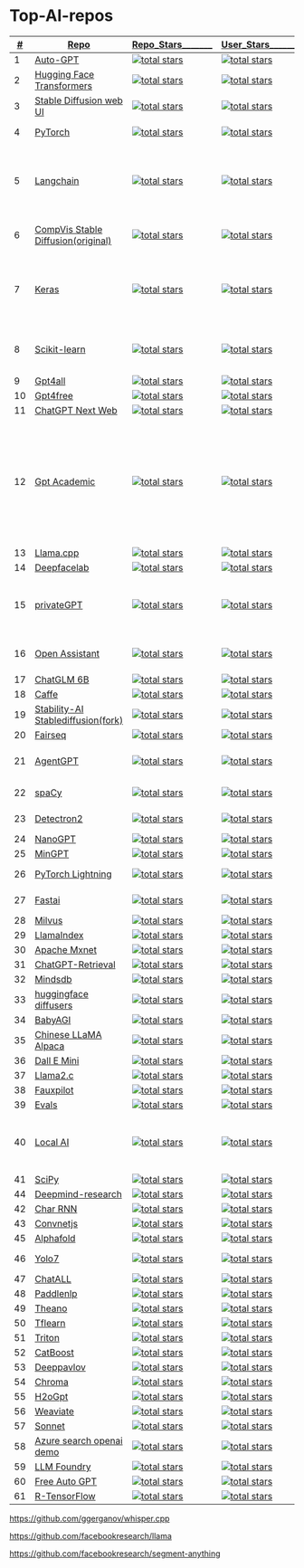 # Top-AI-repos

    
|<ins>#</ins>|  <ins>Repo</ins>  | <ins>Repo_Stars_______<ins> | <ins>User_Stars________<ins> |  <ins>Language______</ins> |  <ins>Description__________________________________________</ins> |
|---|---|---|---|---|---|
|1| [Auto-GPT](https://github.com/Significant-Gravitas/AutoGPT)|<a href="https://github.com/Significant-Gravitas/AutoGPT"><img alt="total stars" title="Total stars on GitHub" src="https://custom-icon-badges.herokuapp.com/github/stars/Significant-Gravitas/AutoGPT?logo=star&color=55960c&labelColor=488207&label=Stars&style=for-the-badge&query=%24.stars&url=https://api.github.com/repos/Significant-Gravitas/AutoGPT"/></a>| <a href="https://github.com/orgs/Significant-Gravitas/repositories?tab=&sort=stargazers"> <img alt="total stars" title="Total stars on GitHub" src="https://custom-icon-badges.herokuapp.com/badge/dynamic/json?logo=star&color=55960c&labelColor=488207&label=Stars&style=for-the-badge&query=%24.stars&url=https://api.github-star-counter.workers.dev/user/Significant-Gravitas"/></a>| Python | make GPT-4 fully autonomous |
|2| [Hugging Face Transformers](https://github.com/huggingface/transformers)|<a href="https://github.com/huggingface/transformers"><img alt="total stars" title="Total stars on GitHub" src="https://custom-icon-badges.herokuapp.com/github/stars/huggingface/transformers?logo=star&color=55960c&labelColor=488207&label=Stars&style=for-the-badge&query=%24.stars&url=https://api.github.com/repos/huggingface/transformers"/></a>| <a href="https://github.com/orgs/huggingface/repositories?tab=all&sort=stargazers"> <img alt="total stars" title="Total stars on GitHub" src="https://custom-icon-badges.herokuapp.com/badge/dynamic/json?logo=star&color=55960c&labelColor=488207&label=Stars&style=for-the-badge&query=%24.stars&url=https://api.github-star-counter.workers.dev/user/huggingface"/></a>	| Python	| A library of state-of-the-art pre-trained models for natural language processing (NLP).| 
|3|[Stable Diffusion web UI](https://github.com/AUTOMATIC1111/stable-diffusion-webui)|<a href="https://github.com/AUTOMATIC1111/stable-diffusion-webui"><img alt="total stars" title="Total stars on GitHub" src="https://custom-icon-badges.herokuapp.com/github/stars/AUTOMATIC1111/stable-diffusion-webui?logo=star&color=55960c&labelColor=488207&label=Stars&style=for-the-badge&query=%24.stars&url=https://api.github.com/repos/AUTOMATIC1111/stable-diffusion-webui"/></a>| <a href="https://github.com/AUTOMATIC1111?tab=repositories&sort=stargazers"> <img alt="total stars" title="Total stars on GitHub" src="https://custom-icon-badges.herokuapp.com/badge/dynamic/json?logo=star&color=55960c&labelColor=488207&label=Stars&style=for-the-badge&query=%24.stars&url=https://api.github-star-counter.workers.dev/user/AUTOMATIC1111"/></a>| Python   |  A browser interface based on the Gradio library for Stable Diffusion. |
|4| [PyTorch](https://github.com/pytorch/pytorch)|<a href="https://github.com/pytorch/pytorch"><img alt="total stars" title="Total stars on GitHub" src="https://custom-icon-badges.herokuapp.com/github/stars/pytorch/pytorch?logo=star&color=55960c&labelColor=488207&label=Stars&style=for-the-badge&query=%24.stars&url=https://api.github.com/repos/pytorch/pytorch"/></a>| <a href="https://github.com/orgs/pytorch/repositories?tab=&sort=stargazers"> <img alt="total stars" title="Total stars on GitHub" src="https://custom-icon-badges.herokuapp.com/badge/dynamic/json?logo=star&color=55960c&labelColor=488207&label=Stars&style=for-the-badge&query=%24.stars&url=https://api.github-star-counter.workers.dev/user/pytorch"/></a>	| Python,C++	|Tensors and Dynamic neural networks in Python with strong GPU acceleration|
|5| [Langchain](https://github.com/langchain-ai/langchain)|<a href="https://github.com/langchain-ai/langchain"><img alt="total stars" title="Total stars on GitHub" src="https://custom-icon-badges.herokuapp.com/github/stars/langchain-ai/langchain?logo=star&color=55960c&labelColor=488207&label=Stars&style=for-the-badge&query=%24.stars&url=https://api.github.com/repos/langchain-ai/langchain"/></a>| <a href="https://github.com/orgs/langchain-ai/repositories?tab=&sort=stargazers"> <img alt="total stars" title="Total stars on GitHub" src="https://custom-icon-badges.herokuapp.com/badge/dynamic/json?logo=star&color=55960c&labelColor=488207&label=Stars&style=for-the-badge&query=%24.stars&url=https://api.github-star-counter.workers.dev/user/langchain-ai"/></a>	| Python,MDX	| framework designed to simplify the creation of applications using large language models. As a language model integration framework, LangChain's use-cases largely overlap with those of language models in general, including document analysis and summarization, chatbots, and code analysis. |
|6| [CompVis Stable Diffusion(original)](https://github.com/CompVis/stable-diffusion)|<a href="https://github.com/imartinez/privateGPT"><img alt="total stars" title="Total stars on GitHub" src="https://custom-icon-badges.herokuapp.com/github/stars/CompVis/stable-diffusion?logo=star&color=55960c&labelColor=488207&label=Stars&style=for-the-badge&query=%24.stars&url=https://api.github.com/repos/CompVis/stable-diffusion"/></a>| <a href="https://github.com/orgs/CompVis/repositories?tab=&sort=stargazers"> <img alt="total stars" title="Total stars on GitHub" src="https://custom-icon-badges.herokuapp.com/badge/dynamic/json?logo=star&color=55960c&labelColor=488207&label=Stars&style=for-the-badge&query=%24.stars&url=https://api.github-star-counter.workers.dev/user/CompVis"/></a>	| Python(Jupyter Notebook)	| A Python library for diffusion modeling, a type of generative model that can be used to create images, text, and other types of data.| 
|7| [Keras](https://github.com/keras-team/keras)|<a href="https://github.com/keras-team/keras"><img alt="total stars" title="Total stars on GitHub" src="https://custom-icon-badges.herokuapp.com/github/stars/keras-team/keras?logo=star&color=55960c&labelColor=488207&label=Stars&style=for-the-badge&query=%24.stars&url=https://api.github.com/repos/keras-team/keras"/></a>| <a href="https://github.com/orgs/keras-team/repositories?tab=&sort=stargazers"> <img alt="total stars" title="Total stars on GitHub" src="https://custom-icon-badges.herokuapp.com/badge/dynamic/json?logo=star&color=55960c&labelColor=488207&label=Stars&style=for-the-badge&query=%24.stars&url=https://api.github-star-counter.workers.dev/user/keras-team"/></a>	| Python	| open-source library that provides a Python interface for artificial neural networks. Keras acts as an interface for the TensorFlow library. Up until version 2.3, Keras supported multiple backends, including TensorFlow, Microsoft Cognitive Toolkit, Theano, and PlaidML|
|8| [Scikit-learn](https://github.com/scikit-learn/scikit-learn)|<a href="https://github.com/scikit-learn/scikit-learn"><img alt="total stars" title="Total stars on GitHub" src="https://custom-icon-badges.herokuapp.com/github/stars/scikit-learn/scikit-learn?logo=star&color=55960c&labelColor=488207&label=Stars&style=for-the-badge&query=%24.stars&url=https://api.github.com/repos/scikit-learn/scikit-learn"/></a>| <a href="https://github.com/orgs/scikit-learn/repositories?tab=&sort=stargazers"> <img alt="total stars" title="Total stars on GitHub" src="https://custom-icon-badges.herokuapp.com/badge/dynamic/json?logo=star&color=55960c&labelColor=488207&label=Stars&style=for-the-badge&query=%24.stars&url=https://api.github-star-counter.workers.dev/user/scikit-learn"/></a>	| Python	| machine learning library for the Python programming language. It features various classification, regression and clustering algorithms including support-vector machines|
|9| [Gpt4all](https://github.com/nomic-ai/gpt4all)|<a href="https://github.com/nomic-ai/gpt4all"><img alt="total stars" title="Total stars on GitHub" src="https://custom-icon-badges.herokuapp.com/github/stars/nomic-ai/gpt4all?logo=star&color=55960c&labelColor=488207&label=Stars&style=for-the-badge&query=%24.stars&url=https://api.github.com/repos/reworkd/AgentGPT"/></a>| <a href="https://github.com/orgs/nomic-ai/repositories?tab=&sort=stargazers"> <img alt="total stars" title="Total stars on GitHub" src="https://custom-icon-badges.herokuapp.com/badge/dynamic/json?logo=star&color=55960c&labelColor=488207&label=Stars&style=for-the-badge&query=%24.stars&url=https://api.github-star-counter.workers.dev/user/nomic-ai"/></a>	| C++,QML	| LLM chatbots that you can run anywhere|
|10| [Gpt4free](https://github.com/xtekky/gpt4free)|<a href="https://github.com/xtekky/gpt4free"><img alt="total stars" title="Total stars on GitHub" src="https://custom-icon-badges.herokuapp.com/github/stars/xtekky/gpt4free?logo=star&color=55960c&labelColor=488207&label=Stars&style=for-the-badge&query=%24.stars&url=https://api.github.com/repos/xtekky/gpt4free"/></a>| <a href="https://github.com/xtekky?tab=repositories&sort=stargazers"> <img alt="total stars" title="Total stars on GitHub" src="https://custom-icon-badges.herokuapp.com/badge/dynamic/json?logo=star&color=55960c&labelColor=488207&label=Stars&style=for-the-badge&query=%24.stars&url=https://api.github-star-counter.workers.dev/user/xtekky"/></a>	| Python	| various collection of powerful language models |
|11| [ChatGPT Next Web](https://github.com/Yidadaa/ChatGPT-Next-Web)|<a href="https://github.com/Yidadaa/ChatGPT-Next-Web"><img alt="total stars" title="Total stars on GitHub" src="https://custom-icon-badges.herokuapp.com/github/stars/Yidadaa/ChatGPT-Next-Web?logo=star&color=55960c&labelColor=488207&label=Stars&style=for-the-badge&query=%24.stars&url=https://api.github.com/repos/Yidadaa/ChatGPT-Next-Web"/></a>| <a href="https://github.com/Yidadaa?tab=repositories&sort=stargazers"> <img alt="total stars" title="Total stars on GitHub" src="https://custom-icon-badges.herokuapp.com/badge/dynamic/json?logo=star&color=55960c&labelColor=488207&label=Stars&style=for-the-badge&query=%24.stars&url=https://api.github-star-counter.workers.dev/user/Yidadaa"/></a>	| Typescript	| cross-platform ChatGPT UI |
|12| [Gpt Academic](https://github.com/binary-husky/gpt_academic)|<a href="https://github.com/binary-husky/gpt_academic"><img alt="total stars" title="Total stars on GitHub" src="https://custom-icon-badges.herokuapp.com/github/stars/binary-husky/gpt_academic?logo=star&color=55960c&labelColor=488207&label=Stars&style=for-the-badge&query=%24.stars&url=https://api.github.com/repos/binary-husky/gpt_academic"/></a>| <a href="https://github.com/binary-husky?tab=repositories&sort=stargazers"> <img alt="total stars" title="Total stars on GitHub" src="https://custom-icon-badges.herokuapp.com/badge/dynamic/json?logo=star&color=55960c&labelColor=488207&label=Stars&style=for-the-badge&query=%24.stars&url=https://api.github-star-counter.workers.dev/user/binary-husky"/></a>	| Python	| practical interactive interface for ChatGPT/GLM, specially optimizes the paper reading/polishing/writing experience, modular design, supports custom shortcut buttons & function plug-ins, supports Python and C++ and other project analysis & self-interpretation functions, PDF/LaTex papers The translation & summary function supports parallel query of multiple LLM models, and supports local models such as chatglm2. Compatible with Wen Xin Yi Yan, moss, llama2, rwkv, claude2, Tongyi Qianwen, Scholar, iFlytek Spark, etc. |
|13| [Llama.cpp](https://github.com/ggerganov/llama.cpp)|<a href="https://github.com/ggerganov/llama.cpp"><img alt="total stars" title="Total stars on GitHub" src="https://custom-icon-badges.herokuapp.com/github/stars/ggerganov/llama.cpp?logo=star&color=55960c&labelColor=488207&label=Stars&style=for-the-badge&query=%24.stars&url=https://api.github.com/repos/ggerganov/llama.cpp"/></a>| <a href="https://github.com/ggerganov?tab=repositories&sort=stargazers"> <img alt="total stars" title="Total stars on GitHub" src="https://custom-icon-badges.herokuapp.com/badge/dynamic/json?logo=star&color=55960c&labelColor=488207&label=Stars&style=for-the-badge&query=%24.stars&url=https://api.github-star-counter.workers.dev/user/ggerganov"/></a>	| C,C++	| Meta's LLaMA model in C/C++ |
|14| [Deepfacelab](https://github.com/iperov/DeepFaceLab)|<a href="https://github.com/iperov/DeepFaceLab"><img alt="total stars" title="Total stars on GitHub" src="https://custom-icon-badges.herokuapp.com/github/stars/iperov/DeepFaceLab?logo=star&color=55960c&labelColor=488207&label=Stars&style=for-the-badge&query=%24.stars&url=https://api.github.com/repos/iperov/DeepFaceLab"/></a>| <a href="https://github.com/iperov?tab=repositories&sort=stargazers"> <img alt="total stars" title="Total stars on GitHub" src="https://custom-icon-badges.herokuapp.com/badge/dynamic/json?logo=star&color=55960c&labelColor=488207&label=Stars&style=for-the-badge&query=%24.stars&url=https://api.github-star-counter.workers.dev/user/iperov"/></a>	| Python	| software for creating deepfakes |
|15|[privateGPT](https://github.com/imartinez/privateGPT)|<a href="https://github.com/imartinez/privateGPT"><img alt="total stars" title="Total stars on GitHub" src="https://custom-icon-badges.herokuapp.com/github/stars/imartinez/privateGPT?logo=star&color=55960c&labelColor=488207&label=Stars&style=for-the-badge&query=%24.stars&url=https://api.github.com/repos/imartinez/privateGPT"/></a>| <a href="https://github.com/imartinez?tab=repositories&sort=stargazers"> <img alt="total stars" title="Total stars on GitHub" src="https://custom-icon-badges.herokuapp.com/badge/dynamic/json?logo=star&color=55960c&labelColor=488207&label=Stars&style=for-the-badge&query=%24.stars&url=https://api.github-star-counter.workers.dev/user/imartinez"/></a>|   Python |  Ask questions about your documents without an internet connection using the power of LLMs. 100% private; no data leaves your execution environment at any point. You can ingest documents and ask questions without an internet connection |
|16| [Open Assistant](https://github.com/LAION-AI/Open-Assistant)|<a href="https://github.com/LAION-AI/Open-Assistant"><img alt="total stars" title="Total stars on GitHub" src="https://custom-icon-badges.herokuapp.com/github/stars/LAION-AI/Open-Assistant?logo=star&color=55960c&labelColor=488207&label=Stars&style=for-the-badge&query=%24.stars&url=https://api.github.com/repos/LAION-AI/Open-Assistant"/></a>| <a href="https://github.com/orgs/LAION-AI/repositories?tab=&sort=stargazers"> <img alt="total stars" title="Total stars on GitHub" src="https://custom-icon-badges.herokuapp.com/badge/dynamic/json?logo=star&color=55960c&labelColor=488207&label=Stars&style=for-the-badge&query=%24.stars&url=https://api.github-star-counter.workers.dev/user/LAION-AI"/></a>	| Python	| chat-based assistant that understands tasks, can interact with third-party systems, and retrieve information dynamically to do so |
|17| [ChatGLM 6B](https://github.com/THUDM/ChatGLM-6B)|<a href="https://github.com/THUDM/ChatGLM-6B"><img alt="total stars" title="Total stars on GitHub" src="https://custom-icon-badges.herokuapp.com/github/stars/THUDM/ChatGLM-6B?logo=star&color=55960c&labelColor=488207&label=Stars&style=for-the-badge&query=%24.stars&url=https://api.github.com/repos/THUDM/ChatGLM-6B"/></a>| <a href="https://github.com/orgs/THUDM/repositories?tab=&sort=stargazers"> <img alt="total stars" title="Total stars on GitHub" src="https://custom-icon-badges.herokuapp.com/badge/dynamic/json?logo=star&color=55960c&labelColor=488207&label=Stars&style=for-the-badge&query=%24.stars&url=https://api.github-star-counter.workers.dev/user/THUDM"/></a>	| Python	|
|18| [Caffe](https://github.com/BVLC/caffe)|<a href="https://github.com/BVLC/caffe"><img alt="total stars" title="Total stars on GitHub" src="https://custom-icon-badges.herokuapp.com/github/stars/BVLC/caffe?logo=star&color=55960c&labelColor=488207&label=Stars&style=for-the-badge&query=%24.stars&url=https://api.github.com/repos/BVLC/caffe"/></a>| <a href="https://github.com/orgs/BVLC/repositories?tab=&sort=stargazers"> <img alt="total stars" title="Total stars on GitHub" src="https://custom-icon-badges.herokuapp.com/badge/dynamic/json?logo=star&color=55960c&labelColor=488207&label=Stars&style=for-the-badge&query=%24.stars&url=https://api.github-star-counter.workers.dev/user/BVLC"/></a>	| C++	|
|19| [Stability-AI Stablediffusion(fork)](https://github.com/Stability-AI/stablediffusion)|<a href="https://github.com/Stability-AI/stablediffusion"><img alt="total stars" title="Total stars on GitHub" src="https://custom-icon-badges.herokuapp.com/github/stars/Stability-AI/stablediffusion?logo=star&color=55960c&labelColor=488207&label=Stars&style=for-the-badge&query=%24.stars&url=https://api.github.com/repos/Stability-AI/stablediffusion"/></a>| <a href="https://github.com/orgs/Stability-AI/repositories?tab=&sort=stargazers"> <img alt="total stars" title="Total stars on GitHub" src="https://custom-icon-badges.herokuapp.com/badge/dynamic/json?logo=star&color=55960c&labelColor=488207&label=Stars&style=for-the-badge&query=%24.stars&url=https://api.github-star-counter.workers.dev/user/Stability-AI"/></a>	| Python	|
|20| [Fairseq](https://github.com/facebookresearch/fairseq)|<a href="https://github.com/facebookresearch/fairseq"><img alt="total stars" title="Total stars on GitHub" src="https://custom-icon-badges.herokuapp.com/github/stars/facebookresearch/fairseq?logo=star&color=55960c&labelColor=488207&label=Stars&style=for-the-badge&query=%24.stars&url=https://api.github.com/repos/Azure-Samples/azure-search-openai-demo"/></a>| <a href="https://github.com/orgs/facebookresearch/repositories?tab=&sort=stargazers"> <img alt="total stars" title="Total stars on GitHub" src="https://custom-icon-badges.herokuapp.com/badge/dynamic/json?logo=star&color=55960c&labelColor=488207&label=Stars&style=for-the-badge&query=%24.stars&url=https://api.github-star-counter.workers.dev/user/facebookresearch"/></a>	| Python	|
|21| [AgentGPT](https://github.com/reworkd/AgentGPT)|<a href="https://github.com/reworkd/AgentGPT"><img alt="total stars" title="Total stars on GitHub" src="https://custom-icon-badges.herokuapp.com/github/stars/reworkd/AgentGPT?logo=star&color=55960c&labelColor=488207&label=Stars&style=for-the-badge&query=%24.stars&url=https://api.github.com/repos/reworkd/AgentGPT"/></a>| <a href="https://github.com/orgs/reworkd/repositories?tab=&sort=stargazers"> <img alt="total stars" title="Total stars on GitHub" src="https://custom-icon-badges.herokuapp.com/badge/dynamic/json?logo=star&color=55960c&labelColor=488207&label=Stars&style=for-the-badge&query=%24.stars&url=https://api.github-star-counter.workers.dev/user/reworkd"/></a>	| Typescript,Python	| next generation of Google search. Ask any question and watch as an AI Agent gives you the perfect answer after aggregating relevant sources |
|22|	[spaCy](https://github.com/explosion/spaCy)	|<a href="https://github.com/explosion/spaCy"><img alt="total stars" title="Total stars on GitHub" src="https://custom-icon-badges.herokuapp.com/github/stars/explosion/spaCy?logo=star&color=55960c&labelColor=488207&label=Stars&style=for-the-badge&query=%24.stars&url=https://api.github.com/repos/explosion/spaCy"/></a>| <a href="https://github.com/orgs/explosion/repositories?tab=&sort=stargazers"> <img alt="total stars" title="Total stars on GitHub" src="https://custom-icon-badges.herokuapp.com/badge/dynamic/json?logo=star&color=55960c&labelColor=488207&label=Stars&style=for-the-badge&query=%24.stars&url=https://api.github-star-counter.workers.dev/user/explosion"/></a>	| Python,MDX		| An open-source library for natural language processing (NLP) in Python.	|
|23| [Detectron2](https://github.com/facebookresearch/detectron2)|<a href="https://github.com/facebookresearch/detectron2"><img alt="total stars" title="Total stars on GitHub" src="https://custom-icon-badges.herokuapp.com/github/stars/facebookresearch/detectron2?logo=star&color=55960c&labelColor=488207&label=Stars&style=for-the-badge&query=%24.stars&url=https://api.github.com/repos/facebookresearch/detectron2"/></a>| <a href="https://github.com/orgs/facebookresearch/repositories?tab=&sort=stargazers"> <img alt="total stars" title="Total stars on GitHub" src="https://custom-icon-badges.herokuapp.com/badge/dynamic/json?logo=star&color=55960c&labelColor=488207&label=Stars&style=for-the-badge&query=%24.stars&url=https://api.github-star-counter.workers.dev/user/facebookresearch"/></a>	| Python	| A modular, scalable, and extensible object detection and segmentation framework.| 
|24| [NanoGPT](https://github.com/karpathy/nanoGPT)|<a href="https://github.com/karpathy/nanoGPT"><img alt="total stars" title="Total stars on GitHub" src="https://custom-icon-badges.herokuapp.com/github/stars/karpathy/nanoGPT?logo=star&color=55960c&labelColor=488207&label=Stars&style=for-the-badge&query=%24.stars&url=https://api.github.com/repos/karpathy/nanoGPT"/></a>| <a href="https://github.com/karpathy?tab=repositories&sort=stargazers"> <img alt="total stars" title="Total stars on GitHub" src="https://custom-icon-badges.herokuapp.com/badge/dynamic/json?logo=star&color=55960c&labelColor=488207&label=Stars&style=for-the-badge&query=%24.stars&url=https://api.github-star-counter.workers.dev/user/karpathy"/></a>	| Python	|
|25| [MinGPT](https://github.com/karpathy/minGPT)|<a href="https://github.com/karpathy/minGPT"><img alt="total stars" title="Total stars on GitHub" src="https://custom-icon-badges.herokuapp.com/github/stars/karpathy/nanoGPT?logo=star&color=55960c&labelColor=488207&label=Stars&style=for-the-badge&query=%24.stars&url=https://api.github.com/repos/karpathy/minGPT"/></a>| <a href="https://github.com/karpathy?tab=repositories&sort=stargazers"> <img alt="total stars" title="Total stars on GitHub" src="https://custom-icon-badges.herokuapp.com/badge/dynamic/json?logo=star&color=55960c&labelColor=488207&label=Stars&style=for-the-badge&query=%24.stars&url=https://api.github-star-counter.workers.dev/user/karpathy"/></a>	| Python	|
|26| [PyTorch Lightning](https://github.com/Lightning-AI/lightning)|<a href="https://github.com/Lightning-AI/lightning"><img alt="total stars" title="Total stars on GitHub" src="https://custom-icon-badges.herokuapp.com/github/stars/Lightning-AI/lightning?logo=star&color=55960c&labelColor=488207&label=Stars&style=for-the-badge&query=%24.stars&url=https://api.github.com/repos/Lightning-AI/lightning"/></a>| <a href="https://github.com/orgs/Lightning-AI/repositories?tab=&sort=stargazers"> <img alt="total stars" title="Total stars on GitHub" src="https://custom-icon-badges.herokuapp.com/badge/dynamic/json?logo=star&color=55960c&labelColor=488207&label=Stars&style=for-the-badge&query=%24.stars&url=https://api.github-star-counter.workers.dev/user/Lightning-AI"/></a>	| Python	| A lightweight PyTorch wrapper for high-performance AI research and production.| 
|27| [Fastai](https://github.com/fastai/fastai)|<a href="https://github.com/fastai/fastai"><img alt="total stars" title="Total stars on GitHub" src="https://custom-icon-badges.herokuapp.com/github/stars/fastai/fastai?logo=star&color=55960c&labelColor=488207&label=Stars&style=for-the-badge&query=%24.stars&url=https://api.github.com/repos/fastai/fastai"/></a>| <a href="https://github.com/orgs/fastai/repositories?tab=&sort=stargazers"> <img alt="total stars" title="Total stars on GitHub" src="https://custom-icon-badges.herokuapp.com/badge/dynamic/json?logo=star&color=55960c&labelColor=488207&label=Stars&style=for-the-badge&query=%24.stars&url=https://api.github-star-counter.workers.dev/user/fastai"/></a>	| Python(Jupyter Notebook)	|
|28| [Milvus](https://github.com/milvus-io/milvus)|<a href="https://github.com/milvus-io/milvus"><img alt="total stars" title="Total stars on GitHub" src="https://custom-icon-badges.herokuapp.com/github/stars/milvus-io/milvus?logo=star&color=55960c&labelColor=488207&label=Stars&style=for-the-badge&query=%24.stars&url=https://api.github.com/repos/milvus-io/milvus"/></a>| <a href="https://github.com/orgs/milvus-io/repositories?tab=&sort=stargazers"> <img alt="total stars" title="Total stars on GitHub" src="https://custom-icon-badges.herokuapp.com/badge/dynamic/json?logo=star&color=55960c&labelColor=488207&label=Stars&style=for-the-badge&query=%24.stars&url=https://api.github-star-counter.workers.dev/user/milvus-io"/></a>	| Go	|
|29| [LlamaIndex](https://github.com/run-llama/llama_index)|<a href="https://github.com/run-llama/llama_index"><img alt="total stars" title="Total stars on GitHub" src="https://custom-icon-badges.herokuapp.com/github/stars/run-llama/llama_index?logo=star&color=55960c&labelColor=488207&label=Stars&style=for-the-badge&query=%24.stars&url=https://api.github.com/repos/run-llama/llama_index"/></a>| <a href="https://github.com/orgs/run-llama/repositories?tab=&sort=stargazers"> <img alt="total stars" title="Total stars on GitHub" src="https://custom-icon-badges.herokuapp.com/badge/dynamic/json?logo=star&color=55960c&labelColor=488207&label=Stars&style=for-the-badge&query=%24.stars&url=https://api.github-star-counter.workers.dev/user/run-llama"/></a>	| Python	|
|30| [Apache Mxnet](https://github.com/apache/mxnet)|<a href="https://github.com/apache/mxnet"><img alt="total stars" title="Total stars on GitHub" src="https://custom-icon-badges.herokuapp.com/github/stars/apache/mxnet?logo=star&color=55960c&labelColor=488207&label=Stars&style=for-the-badge&query=%24.stars&url=https://api.github.com/repos/apache/mxnet"/></a>| <a href="https://github.com/orgs/apache/repositories?tab=&sort=stargazers"> <img alt="total stars" title="Total stars on GitHub" src="https://custom-icon-badges.herokuapp.com/badge/dynamic/json?logo=star&color=55960c&labelColor=488207&label=Stars&style=for-the-badge&query=%24.stars&url=https://api.github-star-counter.workers.dev/user/apache"/></a>	| C++,Python	|
|31| [ChatGPT-Retrieval](https://github.com/openai/chatgpt-retrieval-plugin)|<a href="https://github.com/openai/chatgpt-retrieval-plugin"><img alt="total stars" title="Total stars on GitHub" src="https://custom-icon-badges.herokuapp.com/github/stars/openai/chatgpt-retrieval-plugin?logo=star&color=55960c&labelColor=488207&label=Stars&style=for-the-badge&query=%24.stars&url=https://api.github.com/repos/openai/chatgpt-retrieval-plugin"/></a>| <a href="https://github.com/openai?tab=repositories&sort=stargazers"> <img alt="total stars" title="Total stars on GitHub" src="https://custom-icon-badges.herokuapp.com/badge/dynamic/json?logo=star&color=55960c&labelColor=488207&label=Stars&style=for-the-badge&query=%24.stars&url=https://api.github-star-counter.workers.dev/user/openai"/></a>	| Python	|
|32| [Mindsdb](https://github.com/mindsdb/mindsdb)|<a href="https://github.com/mindsdb/mindsdb"><img alt="total stars" title="Total stars on GitHub" src="https://custom-icon-badges.herokuapp.com/github/stars/mindsdb/mindsdb?logo=star&color=55960c&labelColor=488207&label=Stars&style=for-the-badge&query=%24.stars&url=https://api.github.com/repos/mindsdb/mindsdb"/></a>| <a href="https://github.com/mindsdb?tab=repositories&sort=stargazers"> <img alt="total stars" title="Total stars on GitHub" src="https://custom-icon-badges.herokuapp.com/badge/dynamic/json?logo=star&color=55960c&labelColor=488207&label=Stars&style=for-the-badge&query=%24.stars&url=https://api.github-star-counter.workers.dev/user/mindsdb"/></a>	| Python	|
|33| [huggingface diffusers](https://github.com/huggingface/diffusers)|<a href="https://github.com/huggingface/diffusers"><img alt="total stars" title="Total stars on GitHub" src="https://custom-icon-badges.herokuapp.com/github/stars/huggingface/diffusers?logo=star&color=55960c&labelColor=488207&label=Stars&style=for-the-badge&query=%24.stars&url=https://api.github.com/repos/huggingface/diffusers"/></a>| <a href="https://github.com/huggingface?tab=repositories&sort=stargazers"> <img alt="total stars" title="Total stars on GitHub" src="https://custom-icon-badges.herokuapp.com/badge/dynamic/json?logo=star&color=55960c&labelColor=488207&label=Stars&style=for-the-badge&query=%24.stars&url=https://api.github-star-counter.workers.dev/user/huggingface"/></a>	| Python	|
|34| [BabyAGI](https://github.com/yoheinakajima/babyagi)|<a href="https://github.com/yoheinakajima/babyagi"><img alt="total stars" title="Total stars on GitHub" src="https://custom-icon-badges.herokuapp.com/github/stars/yoheinakajima/babyagi?logo=star&color=55960c&labelColor=488207&label=Stars&style=for-the-badge&query=%24.stars&url=https://api.github.com/repos/yoheinakajima/babyagi"/></a>| <a href="https://github.com/yoheinakajima?tab=repositories&sort=stargazers"> <img alt="total stars" title="Total stars on GitHub" src="https://custom-icon-badges.herokuapp.com/badge/dynamic/json?logo=star&color=55960c&labelColor=488207&label=Stars&style=for-the-badge&query=%24.stars&url=https://api.github-star-counter.workers.dev/user/yoheinakajima"/></a>| Python |
|35| [Chinese LLaMA Alpaca](https://github.com/ymcui/Chinese-LLaMA-Alpaca)|<a href="https://github.com/ymcui/Chinese-LLaMA-Alpaca"><img alt="total stars" title="Total stars on GitHub" src="https://custom-icon-badges.herokuapp.com/github/stars/ymcui/Chinese-LLaMA-Alpaca?logo=star&color=55960c&labelColor=488207&label=Stars&style=for-the-badge&query=%24.stars&url=https://api.github.com/repos/ymcui/Chinese-LLaMA-Alpaca"/></a>| <a href="https://github.com/ymcui?tab=repositories&sort=stargazers"> <img alt="total stars" title="Total stars on GitHub" src="https://custom-icon-badges.herokuapp.com/badge/dynamic/json?logo=star&color=55960c&labelColor=488207&label=Stars&style=for-the-badge&query=%24.stars&url=https://api.github-star-counter.workers.dev/user/ymcui"/></a>	| Python	|
|36| [Dall E Mini](https://github.com/borisdayma/dalle-mini)|<a href="https://github.com/borisdayma/dalle-mini"><img alt="total stars" title="Total stars on GitHub" src="https://custom-icon-badges.herokuapp.com/github/stars/borisdayma/dalle-mini?logo=star&color=55960c&labelColor=488207&label=Stars&style=for-the-badge&query=%24.stars&url=https://api.github.com/repos/borisdayma/dalle-mini"/></a>| <a href="https://github.com/borisdayma?tab=repositories&sort=stargazers"> <img alt="total stars" title="Total stars on GitHub" src="https://custom-icon-badges.herokuapp.com/badge/dynamic/json?logo=star&color=55960c&labelColor=488207&label=Stars&style=for-the-badge&query=%24.stars&url=https://api.github-star-counter.workers.dev/user/borisdayma"/></a>	| Python	| 
|37| [Llama2.c](https://github.com/karpathy/llama2.c)|<a href="https://github.com/karpathy/llama2.c"><img alt="total stars" title="Total stars on GitHub" src="https://custom-icon-badges.herokuapp.com/github/stars/karpathy/llama2.c?logo=star&color=55960c&labelColor=488207&label=Stars&style=for-the-badge&query=%24.stars&url=https://api.github.com/repos/karpathy/llama2.c"/></a>| <a href="https://github.com/karpathy?tab=repositories&sort=stargazers"> <img alt="total stars" title="Total stars on GitHub" src="https://custom-icon-badges.herokuapp.com/badge/dynamic/json?logo=star&color=55960c&labelColor=488207&label=Stars&style=for-the-badge&query=%24.stars&url=https://api.github-star-counter.workers.dev/user/karpathy"/></a>	| C,Python	|
|38| [Fauxpilot](https://github.com/fauxpilot/fauxpilot)|<a href="https://github.com/fauxpilot/fauxpilot"><img alt="total stars" title="Total stars on GitHub" src="https://custom-icon-badges.herokuapp.com/github/stars/fauxpilot/fauxpilot?logo=star&color=55960c&labelColor=488207&label=Stars&style=for-the-badge&query=%24.stars&url=https://api.github.com/repos/fauxpilot/fauxpilot"/></a>| <a href="https://github.com/fauxpilot?tab=repositories&sort=stargazers"> <img alt="total stars" title="Total stars on GitHub" src="https://custom-icon-badges.herokuapp.com/badge/dynamic/json?logo=star&color=55960c&labelColor=488207&label=Stars&style=for-the-badge&query=%24.stars&url=https://api.github-star-counter.workers.dev/user/fauxpilot"/></a>	| Python	|
|39| [Evals](https://github.com/openai/evals)|<a href="https://github.com/openai/evals"><img alt="total stars" title="Total stars on GitHub" src="https://custom-icon-badges.herokuapp.com/github/stars/openai/evals?logo=star&color=55960c&labelColor=488207&label=Stars&style=for-the-badge&query=%24.stars&url=https://api.github.com/repos/openai/evals"/></a>| <a href="https://github.com/openai?tab=repositories&sort=stargazers"> <img alt="total stars" title="Total stars on GitHub" src="https://custom-icon-badges.herokuapp.com/badge/dynamic/json?logo=star&color=55960c&labelColor=488207&label=Stars&style=for-the-badge&query=%24.stars&url=https://api.github-star-counter.workers.dev/user/openai"/></a>| Python | |
|40|[Local AI](https://github.com/go-skynet/LocalAI)|<a href="https://github.com/go-skynet/LocalAI"><img alt="total stars" title="Total stars on GitHub" src="https://custom-icon-badges.herokuapp.com/github/stars/go-skynet/LocalAI?logo=star&color=55960c&labelColor=488207&label=Stars&style=for-the-badge&query=%24.stars&url=https://api.github.com/repos/go-skynet/LocalAI"/></a>| <a href="https://github.com/go-skynet?tab=repositories&sort=stargazers"> <img alt="total stars" title="Total stars on GitHub" src="https://custom-icon-badges.herokuapp.com/badge/dynamic/json?logo=star&color=55960c&labelColor=488207&label=Stars&style=for-the-badge&query=%24.stars&url=https://api.github-star-counter.workers.dev/user/go-skynet"/></a>|   Go,Python |  LocalAI is a drop-in replacement REST API compatible with OpenAI API specifications for local inferencing. It allows to run models locally or on-prem with consumer-grade hardware, supporting multiple models families compatible | 
|41| [SciPy](https://github.com/scipy/scipy)|<a href="https://github.com/scipy/scipy"><img alt="total stars" title="Total stars on GitHub" src="https://custom-icon-badges.herokuapp.com/github/stars/scipy/scipy?logo=star&color=55960c&labelColor=488207&label=Stars&style=for-the-badge&query=%24.stars&url=https://api.github.com/repos/scipy/scipy"/></a>| <a href="https://github.com/scipy?tab=repositories&sort=stargazers"> <img alt="total stars" title="Total stars on GitHub" src="https://custom-icon-badges.herokuapp.com/badge/dynamic/json?logo=star&color=55960c&labelColor=488207&label=Stars&style=for-the-badge&query=%24.stars&url=https://api.github-star-counter.workers.dev/user/scipy"/></a>	| Python,C	|
|44| [Deepmind-research](https://github.com/google-deepmind/deepmind-research)|<a href="https://github.com/google-deepmind/deepmind-research"><img alt="total stars" title="Total stars on GitHub" src="https://custom-icon-badges.herokuapp.com/github/stars/google-deepmind/deepmind-research?logo=star&color=55960c&labelColor=488207&label=Stars&style=for-the-badge&query=%24.stars&url=https://api.github.com/repos/Stability-AI/stablediffusion"/></a>| <a href="https://github.com/google-deepmind?tab=repositories&sort=stargazers"> <img alt="total stars" title="Total stars on GitHub" src="https://custom-icon-badges.herokuapp.com/badge/dynamic/json?logo=star&color=55960c&labelColor=488207&label=Stars&style=for-the-badge&query=%24.stars&url=https://api.github-star-counter.workers.dev/user/google-deepmind"/></a>	| Python	|
|42| [Char RNN](https://github.com/karpathy/char-rnn)|<a href="https://github.com/karpathy/char-rnn"><img alt="total stars" title="Total stars on GitHub" src="https://custom-icon-badges.herokuapp.com/github/stars/karpathy/char-rnn?logo=star&color=55960c&labelColor=488207&label=Stars&style=for-the-badge&query=%24.stars&url=https://api.github.com/repos/karpathy/char-rnn"/></a>| <a href="https://github.com/karpathy?tab=repositories&sort=stargazers"> <img alt="total stars" title="Total stars on GitHub" src="https://custom-icon-badges.herokuapp.com/badge/dynamic/json?logo=star&color=55960c&labelColor=488207&label=Stars&style=for-the-badge&query=%24.stars&url=https://api.github-star-counter.workers.dev/user/karpathy"/></a>	| C,Python	|
|43| [Convnetjs](https://github.com/karpathy/convnetjs)|<a href="https://github.com/karpathy/convnetjs"><img alt="total stars" title="Total stars on GitHub" src="https://custom-icon-badges.herokuapp.com/github/stars/karpathy/convnetjs?logo=star&color=55960c&labelColor=488207&label=Stars&style=for-the-badge&query=%24.stars&url=https://api.github.com/repos/karpathy/convnetjs"/></a>| <a href="https://github.com/karpathy?tab=repositories&sort=stargazers"> <img alt="total stars" title="Total stars on GitHub" src="https://custom-icon-badges.herokuapp.com/badge/dynamic/json?logo=star&color=55960c&labelColor=488207&label=Stars&style=for-the-badge&query=%24.stars&url=https://api.github-star-counter.workers.dev/user/karpathy"/></a>	| C,Python	|
|45| [Alphafold](https://github.com/google-deepmind/alphafold)|<a href="https://github.com/google-deepmind/alphafold"><img alt="total stars" title="Total stars on GitHub" src="https://custom-icon-badges.herokuapp.com/github/stars/google-deepmind/alphafold?logo=star&color=55960c&labelColor=488207&label=Stars&style=for-the-badge&query=%24.stars&url=https://api.github.com/repos/google-deepmind/alphafold"/></a>| <a href="https://github.com/google-deepmind?tab=repositories&sort=stargazers"> <img alt="total stars" title="Total stars on GitHub" src="https://custom-icon-badges.herokuapp.com/badge/dynamic/json?logo=star&color=55960c&labelColor=488207&label=Stars&style=for-the-badge&query=%24.stars&url=https://api.github-star-counter.workers.dev/user/google-deepmind"/></a>	| Python	|
|46| [Yolo7](https://github.com/WongKinYiu/yolov7)|<a href="https://github.com/WongKinYiu/yolov7"><img alt="total stars" title="Total stars on GitHub" src="https://custom-icon-badges.herokuapp.com/github/stars/WongKinYiu/yolov7?logo=star&color=55960c&labelColor=488207&label=Stars&style=for-the-badge&query=%24.stars&url=https://api.github.com/repos/WongKinYiu/yolov7"/></a>| <a href="https://github.com/WongKinYiu?tab=repositories&sort=stargazers"> <img alt="total stars" title="Total stars on GitHub" src="https://custom-icon-badges.herokuapp.com/badge/dynamic/json?logo=star&color=55960c&labelColor=488207&label=Stars&style=for-the-badge&query=%24.stars&url=https://api.github-star-counter.workers.dev/user/WongKinYiu"/></a>	| Python(Jupyter Notebook)	|
|47| [ChatALL](https://github.com/sunner/ChatALL)|<a href="https://github.com/sunner/ChatALL"><img alt="total stars" title="Total stars on GitHub" src="https://custom-icon-badges.herokuapp.com/github/stars/sunner/ChatALL?logo=star&color=55960c&labelColor=488207&label=Stars&style=for-the-badge&query=%24.stars&url=https://api.github.com/repos/sunner/ChatALL"/></a>| <a href="https://github.com/sunner?tab=repositories&sort=stargazers"> <img alt="total stars" title="Total stars on GitHub" src="https://custom-icon-badges.herokuapp.com/badge/dynamic/json?logo=star&color=55960c&labelColor=488207&label=Stars&style=for-the-badge&query=%24.stars&url=https://api.github-star-counter.workers.dev/user/sunner"/></a>	| Javascript	|
|48| [Paddlenlp](https://github.com/PaddlePaddle/PaddleNLP)|<a href="https://github.com/PaddlePaddle/PaddleNLP"><img alt="total stars" title="Total stars on GitHub" src="https://custom-icon-badges.herokuapp.com/github/stars/PaddlePaddle/PaddleNLP?logo=star&color=55960c&labelColor=488207&label=Stars&style=for-the-badge&query=%24.stars&url=https://api.github.com/repos/PaddlePaddle/PaddleNLP"/></a>| <a href="https://github.com/PaddlePaddle?tab=repositories&sort=stargazers"> <img alt="total stars" title="Total stars on GitHub" src="https://custom-icon-badges.herokuapp.com/badge/dynamic/json?logo=star&color=55960c&labelColor=488207&label=Stars&style=for-the-badge&query=%24.stars&url=https://api.github-star-counter.workers.dev/user/PaddlePaddle"/></a>	| Python	|
|49| [Theano](https://github.com/Theano/Theano)|<a href="https://github.com/Theano/Theano"><img alt="total stars" title="Total stars on GitHub" src="https://custom-icon-badges.herokuapp.com/github/stars/Theano/Theano?logo=star&color=55960c&labelColor=488207&label=Stars&style=for-the-badge&query=%24.stars&url=https://api.github.com/repos/Theano/Theano"/></a>| <a href="https://github.com/Theano?tab=repositories&sort=stargazers"> <img alt="total stars" title="Total stars on GitHub" src="https://custom-icon-badges.herokuapp.com/badge/dynamic/json?logo=star&color=55960c&labelColor=488207&label=Stars&style=for-the-badge&query=%24.stars&url=https://api.github-star-counter.workers.dev/user/Theano"/></a>	| Python	|
|50| [Tflearn](https://github.com/tflearn/tflearn)|<a href="https://github.com/tflearn/tflearn"><img alt="total stars" title="Total stars on GitHub" src="https://custom-icon-badges.herokuapp.com/github/stars/tflearn/tflearn?logo=star&color=55960c&labelColor=488207&label=Stars&style=for-the-badge&query=%24.stars&url=https://api.github.com/repos/tflearn/tflearn"/></a>| <a href="https://github.com/tflearn?tab=repositories&sort=stargazers"> <img alt="total stars" title="Total stars on GitHub" src="https://custom-icon-badges.herokuapp.com/badge/dynamic/json?logo=star&color=55960c&labelColor=488207&label=Stars&style=for-the-badge&query=%24.stars&url=https://api.github-star-counter.workers.dev/user/tflearn"/></a>	| Python	|
|51| [Triton](https://github.com/openai/triton)|<a href="https://github.com/openai/triton"><img alt="total stars" title="Total stars on GitHub" src="https://custom-icon-badges.herokuapp.com/github/stars/openai/triton?logo=star&color=55960c&labelColor=488207&label=Stars&style=for-the-badge&query=%24.stars&url=https://api.github.com/repos/openai/triton"/></a>| <a href="https://github.com/openai?tab=repositories&sort=stargazers"> <img alt="total stars" title="Total stars on GitHub" src="https://custom-icon-badges.herokuapp.com/badge/dynamic/json?logo=star&color=55960c&labelColor=488207&label=Stars&style=for-the-badge&query=%24.stars&url=https://api.github-star-counter.workers.dev/user/openai"/></a>	| Python	|
|52| [CatBoost](https://github.com/catboost/catboost)|<a href="https://github.com/catboost/catboost"><img alt="total stars" title="Total stars on GitHub" src="https://custom-icon-badges.herokuapp.com/github/stars/catboost/catboost?logo=star&color=55960c&labelColor=488207&label=Stars&style=for-the-badge&query=%24.stars&url=https://api.github.com/repos/catboost/catboost"/></a>| <a href="https://github.com/catboost?tab=repositories&sort=stargazers"> <img alt="total stars" title="Total stars on GitHub" src="https://custom-icon-badges.herokuapp.com/badge/dynamic/json?logo=star&color=55960c&labelColor=488207&label=Stars&style=for-the-badge&query=%24.stars&url=https://api.github-star-counter.workers.dev/user/catboost"/></a>	| Python,C	|
|53| [Deeppavlov](https://github.com/deeppavlov/DeepPavlov)|<a href="https://github.com/deeppavlov/DeepPavlov"><img alt="total stars" title="Total stars on GitHub" src="https://custom-icon-badges.herokuapp.com/github/stars/deeppavlov/DeepPavlov?logo=star&color=55960c&labelColor=488207&label=Stars&style=for-the-badge&query=%24.stars&url=https://api.github.com/repos/deeppavlov/DeepPavlov"/></a>| <a href="https://github.com/deeppavlov?tab=repositories&sort=stargazers"> <img alt="total stars" title="Total stars on GitHub" src="https://custom-icon-badges.herokuapp.com/badge/dynamic/json?logo=star&color=55960c&labelColor=488207&label=Stars&style=for-the-badge&query=%24.stars&url=https://api.github-star-counter.workers.dev/user/deeppavlov"/></a>	| Python	|
|54| [Chroma](https://github.com/chroma-core/chroma)|<a href="https://github.com/chroma-core/chroma"><img alt="total stars" title="Total stars on GitHub" src="https://custom-icon-badges.herokuapp.com/github/stars/chroma-core/chroma?logo=star&color=55960c&labelColor=488207&label=Stars&style=for-the-badge&query=%24.stars&url=https://api.github.com/repos/chroma-core/chroma"/></a>| <a href="https://github.com/chroma-core?tab=repositories&sort=stargazers"> <img alt="total stars" title="Total stars on GitHub" src="https://custom-icon-badges.herokuapp.com/badge/dynamic/json?logo=star&color=55960c&labelColor=488207&label=Stars&style=for-the-badge&query=%24.stars&url=https://api.github-star-counter.workers.dev/user/chroma-core"/></a>	| Python	|
|55| [H2oGpt](https://github.com/h2oai/h2ogpt)|<a href="https://github.com/h2oai/h2ogpt"><img alt="total stars" title="Total stars on GitHub" src="https://custom-icon-badges.herokuapp.com/github/stars/h2oai/h2ogpt?logo=star&color=55960c&labelColor=488207&label=Stars&style=for-the-badge&query=%24.stars&url=https://api.github.com/repos/h2oai/h2ogpt"/></a>| <a href="https://github.com/h2oai?tab=repositories&sort=stargazers"> <img alt="total stars" title="Total stars on GitHub" src="https://custom-icon-badges.herokuapp.com/badge/dynamic/json?logo=star&color=55960c&labelColor=488207&label=Stars&style=for-the-badge&query=%24.stars&url=https://api.github-star-counter.workers.dev/user/h2oai"/></a>	| Python	|
|56| [Weaviate](https://github.com/weaviate/weaviate)|<a href="https://github.com/weaviate/weaviate"><img alt="total stars" title="Total stars on GitHub" src="https://custom-icon-badges.herokuapp.com/github/stars/weaviate/weaviate?logo=star&color=55960c&labelColor=488207&label=Stars&style=for-the-badge&query=%24.stars&url=https://api.github.com/repos/weaviate/weaviate"/></a>| <a href="https://github.com/weaviate?tab=repositories&sort=stargazers"> <img alt="total stars" title="Total stars on GitHub" src="https://custom-icon-badges.herokuapp.com/badge/dynamic/json?logo=star&color=55960c&labelColor=488207&label=Stars&style=for-the-badge&query=%24.stars&url=https://api.github-star-counter.workers.dev/user/weaviate"/></a>	| Go	|
|57| [Sonnet](https://github.com/google-deepmind/sonnet)|<a href="https://github.com/google-deepmind/sonnet"><img alt="total stars" title="Total stars on GitHub" src="https://custom-icon-badges.herokuapp.com/github/stars/google-deepmind/sonnet?logo=star&color=55960c&labelColor=488207&label=Stars&style=for-the-badge&query=%24.stars&url=https://api.github.com/repos/google-deepmind/sonnet"/></a>| <a href="https://github.com/google-deepmind?tab=repositories&sort=stargazers"> <img alt="total stars" title="Total stars on GitHub" src="https://custom-icon-badges.herokuapp.com/badge/dynamic/json?logo=star&color=55960c&labelColor=488207&label=Stars&style=for-the-badge&query=%24.stars&url=https://api.github-star-counter.workers.dev/user/google-deepmind"/></a>	| Python	|
|58| [Azure search openai demo](https://github.com/Azure-Samples/azure-search-openai-demo)|<a href="https://github.com/Azure-Samples/azure-search-openai-demo"><img alt="total stars" title="Total stars on GitHub" src="https://custom-icon-badges.herokuapp.com/github/stars/Azure-Samples/azure-search-openai-demo?logo=star&color=55960c&labelColor=488207&label=Stars&style=for-the-badge&query=%24.stars&url=https://api.github.com/repos/Azure-Samples/azure-search-openai-demo"/></a>| <a href="https://github.com/Azure-Samples?tab=repositories&sort=stargazers"> <img alt="total stars" title="Total stars on GitHub" src="https://custom-icon-badges.herokuapp.com/badge/dynamic/json?logo=star&color=55960c&labelColor=488207&label=Stars&style=for-the-badge&query=%24.stars&url=https://api.github-star-counter.workers.dev/user/Azure-Samples"/></a>	| Python	|
|59| [LLM Foundry](https://github.com/mosaicml/llm-foundry)|<a href="https://github.com/mosaicml/llm-foundry"><img alt="total stars" title="Total stars on GitHub" src="https://custom-icon-badges.herokuapp.com/github/stars/mosaicml/llm-foundry?logo=star&color=55960c&labelColor=488207&label=Stars&style=for-the-badge&query=%24.stars&url=https://api.github.com/repos/mosaicml/llm-foundry"/></a>| <a href="https://github.com/mosaicml?tab=repositories&sort=stargazers"> <img alt="total stars" title="Total stars on GitHub" src="https://custom-icon-badges.herokuapp.com/badge/dynamic/json?logo=star&color=55960c&labelColor=488207&label=Stars&style=for-the-badge&query=%24.stars&url=https://api.github-star-counter.workers.dev/user/mosaicml"/></a>	| Python	|
|60| [Free Auto GPT](https://github.com/IntelligenzaArtificiale/Free-Auto-GPT)|<a href="https://github.com/IntelligenzaArtificiale/Free-Auto-GPT"><img alt="total stars" title="Total stars on GitHub" src="https://custom-icon-badges.herokuapp.com/github/stars/IntelligenzaArtificiale/Free-Auto-GPT?logo=star&color=55960c&labelColor=488207&label=Stars&style=for-the-badge&query=%24.stars&url=https://api.github.com/repos/IntelligenzaArtificiale/Free-Auto-GPT"/></a>| <a href="https://github.com/IntelligenzaArtificiale?tab=repositories&sort=stargazers"> <img alt="total stars" title="Total stars on GitHub" src="https://custom-icon-badges.herokuapp.com/badge/dynamic/json?logo=star&color=55960c&labelColor=488207&label=Stars&style=for-the-badge&query=%24.stars&url=https://api.github-star-counter.workers.dev/user/IntelligenzaArtificiale"/></a>	| Python	|
|61| [R-TensorFlow](https://github.com/rstudio/tensorflow)|<a href="https://github.com/rstudio/tensorflow"><img alt="total stars" title="Total stars on GitHub" src="https://custom-icon-badges.herokuapp.com/github/stars/rstudio/tensorflow?logo=star&color=55960c&labelColor=488207&label=Stars&style=for-the-badge&query=%24.stars&url=https://api.github.com/repos/rstudio/tensorflow"/></a>| <a href="https://github.com/rstudio?tab=repositories&sort=stargazers"> <img alt="total stars" title="Total stars on GitHub" src="https://custom-icon-badges.herokuapp.com/badge/dynamic/json?logo=star&color=55960c&labelColor=488207&label=Stars&style=for-the-badge&query=%24.stars&url=https://api.github-star-counter.workers.dev/user/rstudio"/></a>	| R	|



https://github.com/ggerganov/whisper.cpp

https://github.com/facebookresearch/llama

https://github.com/facebookresearch/segment-anything


